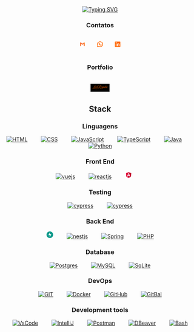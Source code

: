 <div align="center">
<a href="https://git.io/typing-svg"><img src="https://readme-typing-svg.herokuapp.com?font=Fira+Code&pause=1000&color=ff6600&center=true&vCenter=true&width=435&lines=Seja+bem+vindo+ao+meu+perfil!+++++++++++++" alt="Typing SVG" /></a>  
  
<br>
   
### Contatos 
<br>
<a href="mailto:leorogelio1202@gmail.com"><img src="https://github.com/LeoRogelioSilva/myportfolio/blob/main/src/assets/images/gmail.png" alt="email"   style="width: 3%;"/></a>
&nbsp;&nbsp;&nbsp;&nbsp;&nbsp;&nbsp;
<a href="https://api.whatsapp.com/send?phone=5512997849493&text="><img src="https://github.com/LeoRogelioSilva/myportfolio/blob/main/src/assets/images/wpp.png" alt="whatsapp" style="width: 3%;"/></a>
&nbsp;&nbsp;&nbsp;&nbsp;&nbsp;&nbsp;
<a href="https://www.linkedin.com/in/leonardo-rogelio-silva-0930501a5/"><img src="https://github.com/LeoRogelioSilva/myportfolio/blob/main/src/assets/images/linkedin.png" alt="LinkedIn" style="width: 3%;"/></a>
<br><br>

### Portfolio
<br>
<a href="https://leorogeliosilva.github.io/myportfolio/"><img src="https://github.com/LeoRogelioSilva/myportfolio/blob/main/src/assets/images/leoro.gif" alt="LinkedIn" style="width: 10%;"/></a>
<br>
  
  
## Stack

### Linguagens

<a href="#"><img src="https://upload.wikimedia.org/wikipedia/commons/thumb/6/61/HTML5_logo_and_wordmark.svg/200px-HTML5_logo_and_wordmark.svg.png" alt="HTML" style="width: 2vw;" title="HTML" /></a>
&nbsp;&nbsp;&nbsp;&nbsp;&nbsp;&nbsp;&nbsp;
<a href="#"><img src="https://upload.wikimedia.org/wikipedia/commons/thumb/d/d5/CSS3_logo_and_wordmark.svg/120px-CSS3_logo_and_wordmark.svg.png" alt="CSS" style="width: 2vw;" title="CSS" /></a>
&nbsp;&nbsp;&nbsp;&nbsp;&nbsp;&nbsp;&nbsp;
<a href="#"><img src="https://upload.wikimedia.org/wikipedia/commons/thumb/9/99/Unofficial_JavaScript_logo_2.svg/260px-Unofficial_JavaScript_logo_2.svg.png" alt="JavaScript" style="width: 2vw;" title="JavaScript" /></a>
&nbsp;&nbsp;&nbsp;&nbsp;&nbsp;&nbsp;&nbsp;
<a href="#"><img src="https://upload.wikimedia.org/wikipedia/commons/thumb/4/4c/Typescript_logo_2020.svg/512px-Typescript_logo_2020.svg.png" alt="TypeScript" style="width: 2vw;" title="TypeScript" /></a>
&nbsp;&nbsp;&nbsp;&nbsp;&nbsp;&nbsp;&nbsp;
<a href="#"><img src="https://upload.wikimedia.org/wikipedia/pt/thumb/3/30/Java_programming_language_logo.svg/234px-Java_programming_language_logo.svg.png?20190828223431" alt="Java" style="width: 2vw;" title="Java" /></a>
&nbsp;&nbsp;&nbsp;&nbsp;&nbsp;&nbsp;&nbsp;
<a href="#"><img src="https://upload.wikimedia.org/wikipedia/commons/thumb/c/c3/Python-logo-notext.svg/800px-Python-logo-notext.svg.png" alt="Python" style="width: 2vw;" title="Python" /></a>

### Front End

<a href="mailto:leorogelio1202@gmail.com"><img src="https://avatars.githubusercontent.com/u/6128107?s=200&v=4" alt="vuejs" style="width: 2vw;"  title="VueJS"/></a>
&nbsp;&nbsp;&nbsp;&nbsp;&nbsp;&nbsp;&nbsp;
<a href="mailto:leorogelio1202@gmail.com"><img src="https://avatars.githubusercontent.com/u/6412038?s=200&v=4" alt="reactjs" style="width: 2vw;"  title="ReactJS"/></a>
&nbsp;&nbsp;&nbsp;&nbsp;&nbsp;&nbsp;&nbsp;
<a href="https://github.com/LeoRogelioSilva/mini_escola"><img src="https://raw.githubusercontent.com/github/explore/80688e429a7d4ef2fca1e82350fe8e3517d3494d/topics/angular/angular.png" alt="angularjs" style="width: 2vw;" title="AngularJS" /></a>
&nbsp;&nbsp;&nbsp;&nbsp;&nbsp;&nbsp;&nbsp;

### Testing

<a href="mailto:leorogelio1202@gmail.com"><img src="https://docs.cypress.io/img/logo/cypress-logo-circle-dark.png" alt="cypress" style="width: 2vw;" title="Cypress" /></a>
&nbsp;&nbsp;&nbsp;&nbsp;&nbsp;&nbsp;&nbsp;
<a href="mailto:leorogelio1202@gmail.com"><img src="https://miro.medium.com/v2/resize:fit:600/1*i37IyHf6vnhqWIA9osxU3w.png" alt="cypress" style="width: 2vw;" title="Cypress" /></a>

### Back End

<a href="mailto:leorogelio1202@gmail.com"><img src="https://raw.githubusercontent.com/github/explore/5deae0f0b95cec79f799c152535ca275e64595bb/topics/fastapi/fastapi.png" alt="FastAPI" style="width: 2vw;" title="FastAPI" /></a>
&nbsp;&nbsp;&nbsp;&nbsp;&nbsp;&nbsp;&nbsp;
<a href="https://github.com/LeoRogelioSilva/mini_escola"><img src="https://docs.nestjs.com/assets/logo-small.svg" alt="nestjs" style="width: 2vw;" title="NestJS" /></a>
&nbsp;&nbsp;&nbsp;&nbsp;&nbsp;&nbsp;&nbsp;
<a href="mailto:leorogelio1202@gmail.com"><img src="https://upload.wikimedia.org/wikipedia/commons/thumb/7/79/Spring_Boot.svg/120px-Spring_Boot.svg.png" alt="Spring" style="width: 2vw;" title="Spring" /></a>
&nbsp;&nbsp;&nbsp;&nbsp;&nbsp;&nbsp;&nbsp;
<a href="mailto:leorogelio1202@gmail.com"><img src="https://upload.wikimedia.org/wikipedia/commons/thumb/2/27/PHP-logo.svg/260px-PHP-logo.svg.png" alt="PHP" style="width: 2vw;" title="PHP" /></a>

### Database

<a href="https://github.com/LeoRogelioSilva/mini_escola"><img src="https://upload.wikimedia.org/wikipedia/commons/thumb/2/29/Postgresql_elephant.svg/150px-Postgresql_elephant.svg.png" alt="Postgres" style="width: 2vw;" title="Postgres" /></a>
&nbsp;&nbsp;&nbsp;&nbsp;&nbsp;&nbsp;&nbsp;
<a href="https://github.com/LeoRogelioSilva/FormularioPHP"><img src="https://d1.awsstatic.com/asset-repository/products/amazon-rds/1024px-MySQL.ff87215b43fd7292af172e2a5d9b844217262571.png" alt="MySQL" style="width: 2vw;" title="MySQL" /></a>
&nbsp;&nbsp;&nbsp;&nbsp;&nbsp;&nbsp;&nbsp;
<a href="#"><img src="https://upload.wikimedia.org/wikipedia/commons/thumb/3/38/SQLite370.svg/300px-SQLite370.svg.png" alt="SqLite" style="width: 2vw;" title="SqLite" /></a>

### DevOps

<a href="#"><img src="https://mlohrktvfr9b.i.optimole.com/cb:5Boq.164d9/w:auto/h:auto/q:75/f:best/https://www.nerdstickers.com.br/wp-content/uploads/2022/10/products-147-GIT-ICON-1.png" alt="GIT" style="width: 2vw;" title="GIT" /></a>
&nbsp;&nbsp;&nbsp;&nbsp;&nbsp;&nbsp;&nbsp;
<a href="https://github.com/LeoRogelioSilva/mini_escola"><img src="https://blog.codewithdan.com/wp-content/uploads/2023/06/Docker-Logo-1024x576.png" alt="Docker" style="width: 2vw;" title="Docker" /></a>
&nbsp;&nbsp;&nbsp;&nbsp;&nbsp;&nbsp;&nbsp;
<a href="#"><img src="https://upload.wikimedia.org/wikipedia/commons/thumb/c/c2/GitHub_Invertocat_Logo.svg/200px-GitHub_Invertocat_Logo.svg.png" alt="GitHub" style="width: 2vw;" title="GitHub" /></a>
&nbsp;&nbsp;&nbsp;&nbsp;&nbsp;&nbsp;&nbsp;
<a href="https://gitlab.com/LeoRogelioSilva"><img src="https://gitlab.com/uploads/-/system/project/avatar/32331317/logo-extra-whitespace.png?width=64" alt="GitBal" style="width: 2vw;" title="GitLab" /></a>

### Development tools

<a href="#"><img src="https://upload.wikimedia.org/wikipedia/commons/thumb/9/9a/Visual_Studio_Code_1.35_icon.svg/75px-Visual_Studio_Code_1.35_icon.svg.png" alt="VsCode" style="width: 2vw;" title="VsCode" /></a>
&nbsp;&nbsp;&nbsp;&nbsp;&nbsp;&nbsp;&nbsp;
<a href="#"><img src="https://upload.wikimedia.org/wikipedia/commons/thumb/9/9c/IntelliJ_IDEA_Icon.svg/64px-IntelliJ_IDEA_Icon.svg.png" alt="IntelliJ" style="width: 2vw;" title="IntelliJ" /></a>
&nbsp;&nbsp;&nbsp;&nbsp;&nbsp;&nbsp;&nbsp;
<a href="#"><img src="https://res.cloudinary.com/canonical/image/fetch/f_auto,q_auto,fl_sanitize,w_60,h_60/https://dashboard.snapcraft.io/site_media/appmedia/2018/11/logo-mark.png" alt="Postman" style="width: 2vw;" title="Postman" /></a>
&nbsp;&nbsp;&nbsp;&nbsp;&nbsp;&nbsp;&nbsp;
<a href="#"><img src="https://upload.wikimedia.org/wikipedia/commons/thumb/b/b5/DBeaver_logo.svg/128px-DBeaver_logo.svg.png" alt="DBeaver" style="width: 2vw;" title="DBeaver" /></a>
&nbsp;&nbsp;&nbsp;&nbsp;&nbsp;&nbsp;&nbsp;
<a href="#"><img src="https://upload.wikimedia.org/wikipedia/commons/thumb/4/4b/Bash_Logo_Colored.svg/512px-Bash_Logo_Colored.svg.png?20180723054350" alt="Bash" style="width: 2vw;" title="Bash" /></a>
